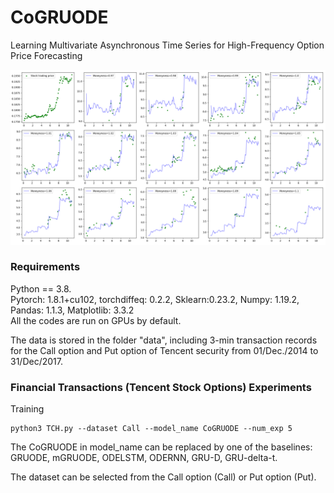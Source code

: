 # CoGRUODE
Learning Multivariate Asynchronous Time Series for High-Frequency Option Price Forecasting

![Image text](https://github.com/lyjsilence/CoGRUODE/blob/main/img/eval_example.png)

### Requirements
Python == 3.8.   
Pytorch: 1.8.1+cu102, torchdiffeq: 0.2.2, Sklearn:0.23.2, Numpy: 1.19.2, Pandas: 1.1.3, Matplotlib: 3.3.2   
All the codes are run on GPUs by default. 

The data is stored in the folder "data", including 3-min transaction records for the Call option and Put option of Tencent security from 01/Dec./2014 to 31/Dec/2017.
   
### Financial Transactions (Tencent Stock Options) Experiments

Training
```
python3 TCH.py --dataset Call --model_name CoGRUODE --num_exp 5 
```

The CoGRUODE in model_name can be replaced by one of the baselines: GRUODE, mGRUODE, ODELSTM, ODERNN, GRU-D, GRU-delta-t.

The dataset can be selected from the Call option (Call) or Put option (Put).


